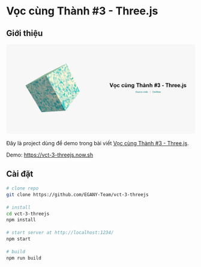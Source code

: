 # Vọc cùng Thành #3 - Three.js

## Giới thiệu

![demo](./vct-threejs.png)

Đây là project dùng để demo trong bài viết [Vọc cùng Thành #3 - Three.js](https://vct-3-threejs.now.sh/).

Demo: https://vct-3-threejs.now.sh

## Cài đặt

```bash
# clone repo
git clone https://github.com/EGANY-Team/vct-3-threejs

# install
cd vct-3-threejs
npm install

# start server at http://localhost:1234/
npm start

# build
npm run build
```
